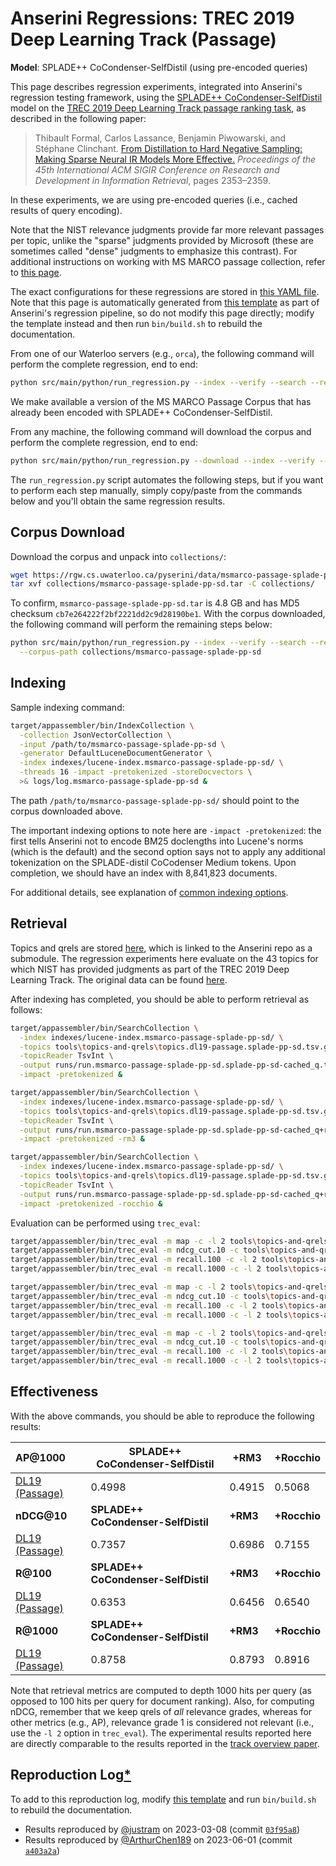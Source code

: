 # Anserini Regressions: TREC 2019 Deep Learning Track (Passage)

**Model**: SPLADE++ CoCondenser-SelfDistil (using pre-encoded queries)

This page describes regression experiments, integrated into Anserini's regression testing framework, using the [SPLADE++ CoCondenser-SelfDistil](https://huggingface.co/naver/splade-cocondenser-selfdistil) model on the [TREC 2019 Deep Learning Track passage ranking task](https://trec.nist.gov/data/deep2019.html), as described in the following paper:

> Thibault Formal, Carlos Lassance, Benjamin Piwowarski, and Stéphane Clinchant. [From Distillation to Hard Negative Sampling: Making Sparse Neural IR Models More Effective.](https://dl.acm.org/doi/10.1145/3477495.3531857) _Proceedings of the 45th International ACM SIGIR Conference on Research and Development in Information Retrieval_, pages 2353–2359.

In these experiments, we are using pre-encoded queries (i.e., cached results of query encoding).

Note that the NIST relevance judgments provide far more relevant passages per topic, unlike the "sparse" judgments provided by Microsoft (these are sometimes called "dense" judgments to emphasize this contrast).
For additional instructions on working with MS MARCO passage collection, refer to [this page](../../docs/experiments-msmarco-passage.md).

The exact configurations for these regressions are stored in [this YAML file](../../src/main/resources/regression/dl19-passage-splade-pp-sd.yaml).
Note that this page is automatically generated from [this template](../../src/main/resources/docgen/templates/dl19-passage-splade-pp-sd.template) as part of Anserini's regression pipeline, so do not modify this page directly; modify the template instead and then run `bin/build.sh` to rebuild the documentation.

From one of our Waterloo servers (e.g., `orca`), the following command will perform the complete regression, end to end:

```bash
python src/main/python/run_regression.py --index --verify --search --regression dl19-passage-splade-pp-sd
```

We make available a version of the MS MARCO Passage Corpus that has already been encoded with SPLADE++ CoCondenser-SelfDistil.

From any machine, the following command will download the corpus and perform the complete regression, end to end:

```bash
python src/main/python/run_regression.py --download --index --verify --search --regression dl19-passage-splade-pp-sd
```

The `run_regression.py` script automates the following steps, but if you want to perform each step manually, simply copy/paste from the commands below and you'll obtain the same regression results.

## Corpus Download

Download the corpus and unpack into `collections/`:

```bash
wget https://rgw.cs.uwaterloo.ca/pyserini/data/msmarco-passage-splade-pp-sd.tar -P collections/
tar xvf collections/msmarco-passage-splade-pp-sd.tar -C collections/
```

To confirm, `msmarco-passage-splade-pp-sd.tar` is 4.8 GB and has MD5 checksum `cb7e264222f2bf2221dd2c9d28190be1`.
With the corpus downloaded, the following command will perform the remaining steps below:

```bash
python src/main/python/run_regression.py --index --verify --search --regression dl19-passage-splade-pp-sd \
  --corpus-path collections/msmarco-passage-splade-pp-sd
```

## Indexing

Sample indexing command:

```bash
target/appassembler/bin/IndexCollection \
  -collection JsonVectorCollection \
  -input /path/to/msmarco-passage-splade-pp-sd \
  -generator DefaultLuceneDocumentGenerator \
  -index indexes/lucene-index.msmarco-passage-splade-pp-sd/ \
  -threads 16 -impact -pretokenized -storeDocvectors \
  >& logs/log.msmarco-passage-splade-pp-sd &
```

The path `/path/to/msmarco-passage-splade-pp-sd/` should point to the corpus downloaded above.

The important indexing options to note here are `-impact -pretokenized`: the first tells Anserini not to encode BM25 doclengths into Lucene's norms (which is the default) and the second option says not to apply any additional tokenization on the SPLADE-distil CoCodenser Medium tokens.
Upon completion, we should have an index with 8,841,823 documents.

For additional details, see explanation of [common indexing options](../../docs/common-indexing-options.md).

## Retrieval

Topics and qrels are stored [here](https://github.com/castorini/anserini-tools/tree/master/topics-and-qrels), which is linked to the Anserini repo as a submodule.
The regression experiments here evaluate on the 43 topics for which NIST has provided judgments as part of the TREC 2019 Deep Learning Track.
The original data can be found [here](https://trec.nist.gov/data/deep2019.html).

After indexing has completed, you should be able to perform retrieval as follows:

```bash
target/appassembler/bin/SearchCollection \
  -index indexes/lucene-index.msmarco-passage-splade-pp-sd/ \
  -topics tools\topics-and-qrels\topics.dl19-passage.splade-pp-sd.tsv.gz \
  -topicReader TsvInt \
  -output runs/run.msmarco-passage-splade-pp-sd.splade-pp-sd-cached_q.topics.dl19-passage.splade-pp-sd.txt \
  -impact -pretokenized &

target/appassembler/bin/SearchCollection \
  -index indexes/lucene-index.msmarco-passage-splade-pp-sd/ \
  -topics tools\topics-and-qrels\topics.dl19-passage.splade-pp-sd.tsv.gz \
  -topicReader TsvInt \
  -output runs/run.msmarco-passage-splade-pp-sd.splade-pp-sd-cached_q+rm3.topics.dl19-passage.splade-pp-sd.txt \
  -impact -pretokenized -rm3 &

target/appassembler/bin/SearchCollection \
  -index indexes/lucene-index.msmarco-passage-splade-pp-sd/ \
  -topics tools\topics-and-qrels\topics.dl19-passage.splade-pp-sd.tsv.gz \
  -topicReader TsvInt \
  -output runs/run.msmarco-passage-splade-pp-sd.splade-pp-sd-cached_q+rocchio.topics.dl19-passage.splade-pp-sd.txt \
  -impact -pretokenized -rocchio &
```

Evaluation can be performed using `trec_eval`:

```bash
target/appassembler/bin/trec_eval -m map -c -l 2 tools\topics-and-qrels\qrels.dl19-passage.txt runs/run.msmarco-passage-splade-pp-sd.splade-pp-sd-cached_q.topics.dl19-passage.splade-pp-sd.txt
target/appassembler/bin/trec_eval -m ndcg_cut.10 -c tools\topics-and-qrels\qrels.dl19-passage.txt runs/run.msmarco-passage-splade-pp-sd.splade-pp-sd-cached_q.topics.dl19-passage.splade-pp-sd.txt
target/appassembler/bin/trec_eval -m recall.100 -c -l 2 tools\topics-and-qrels\qrels.dl19-passage.txt runs/run.msmarco-passage-splade-pp-sd.splade-pp-sd-cached_q.topics.dl19-passage.splade-pp-sd.txt
target/appassembler/bin/trec_eval -m recall.1000 -c -l 2 tools\topics-and-qrels\qrels.dl19-passage.txt runs/run.msmarco-passage-splade-pp-sd.splade-pp-sd-cached_q.topics.dl19-passage.splade-pp-sd.txt

target/appassembler/bin/trec_eval -m map -c -l 2 tools\topics-and-qrels\qrels.dl19-passage.txt runs/run.msmarco-passage-splade-pp-sd.splade-pp-sd-cached_q+rm3.topics.dl19-passage.splade-pp-sd.txt
target/appassembler/bin/trec_eval -m ndcg_cut.10 -c tools\topics-and-qrels\qrels.dl19-passage.txt runs/run.msmarco-passage-splade-pp-sd.splade-pp-sd-cached_q+rm3.topics.dl19-passage.splade-pp-sd.txt
target/appassembler/bin/trec_eval -m recall.100 -c -l 2 tools\topics-and-qrels\qrels.dl19-passage.txt runs/run.msmarco-passage-splade-pp-sd.splade-pp-sd-cached_q+rm3.topics.dl19-passage.splade-pp-sd.txt
target/appassembler/bin/trec_eval -m recall.1000 -c -l 2 tools\topics-and-qrels\qrels.dl19-passage.txt runs/run.msmarco-passage-splade-pp-sd.splade-pp-sd-cached_q+rm3.topics.dl19-passage.splade-pp-sd.txt

target/appassembler/bin/trec_eval -m map -c -l 2 tools\topics-and-qrels\qrels.dl19-passage.txt runs/run.msmarco-passage-splade-pp-sd.splade-pp-sd-cached_q+rocchio.topics.dl19-passage.splade-pp-sd.txt
target/appassembler/bin/trec_eval -m ndcg_cut.10 -c tools\topics-and-qrels\qrels.dl19-passage.txt runs/run.msmarco-passage-splade-pp-sd.splade-pp-sd-cached_q+rocchio.topics.dl19-passage.splade-pp-sd.txt
target/appassembler/bin/trec_eval -m recall.100 -c -l 2 tools\topics-and-qrels\qrels.dl19-passage.txt runs/run.msmarco-passage-splade-pp-sd.splade-pp-sd-cached_q+rocchio.topics.dl19-passage.splade-pp-sd.txt
target/appassembler/bin/trec_eval -m recall.1000 -c -l 2 tools\topics-and-qrels\qrels.dl19-passage.txt runs/run.msmarco-passage-splade-pp-sd.splade-pp-sd-cached_q+rocchio.topics.dl19-passage.splade-pp-sd.txt
```

## Effectiveness

With the above commands, you should be able to reproduce the following results:

| **AP@1000**                                                                                                  | **SPLADE++ CoCondenser-SelfDistil**| **+RM3**  | **+Rocchio**|
|:-------------------------------------------------------------------------------------------------------------|-----------|-----------|-----------|
| [DL19 (Passage)](https://trec.nist.gov/data/deep2020.html)                                                   | 0.4998    | 0.4915    | 0.5068    |
| **nDCG@10**                                                                                                  | **SPLADE++ CoCondenser-SelfDistil**| **+RM3**  | **+Rocchio**|
| [DL19 (Passage)](https://trec.nist.gov/data/deep2020.html)                                                   | 0.7357    | 0.6986    | 0.7155    |
| **R@100**                                                                                                    | **SPLADE++ CoCondenser-SelfDistil**| **+RM3**  | **+Rocchio**|
| [DL19 (Passage)](https://trec.nist.gov/data/deep2020.html)                                                   | 0.6353    | 0.6456    | 0.6540    |
| **R@1000**                                                                                                   | **SPLADE++ CoCondenser-SelfDistil**| **+RM3**  | **+Rocchio**|
| [DL19 (Passage)](https://trec.nist.gov/data/deep2020.html)                                                   | 0.8758    | 0.8793    | 0.8916    |

Note that retrieval metrics are computed to depth 1000 hits per query (as opposed to 100 hits per query for document ranking).
Also, for computing nDCG, remember that we keep qrels of _all_ relevance grades, whereas for other metrics (e.g., AP), relevance grade 1 is considered not relevant (i.e., use the `-l 2` option in `trec_eval`).
The experimental results reported here are directly comparable to the results reported in the [track overview paper](https://arxiv.org/abs/2003.07820).

## Reproduction Log[*](../../docs/reproducibility.md)

To add to this reproduction log, modify [this template](../../src/main/resources/docgen/templates/dl19-passage-splade-pp-sd.template) and run `bin/build.sh` to rebuild the documentation.

+ Results reproduced by [@justram](https://github.com/justram) on 2023-03-08 (commit [`03f95a8`](https://github.com/castorini/anserini/commit/03f95a8e1ae09ab09efe046bfcbd3a4cdda691b4))
+ Results reproduced by [@ArthurChen189](https://github.com/ArthurChen189) on 2023-06-01 (commit [`a403a2a`](https://github.com/castorini/anserini/commit/a403a2a44af9322c7a2dbdb5240180a62398ab06))
